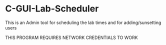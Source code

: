 # C-GUI-Lab-Scheduler
This is an Admin tool for scheduling the lab times and for adding/sunsetting users

THIS PROGRAM REQUIRES NETWORK CREDENTIALS TO WORK
